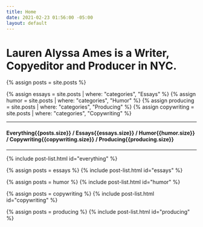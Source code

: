 ```yaml
---
title: Home
date: 2021-02-23 01:56:00 -05:00
layout: default
---
```


<div class="home">

  <h1 class="heading-1 page-heading">Lauren Alyssa Ames is a Writer, Copyeditor and Producer in NYC.</h1>

  <!-- <div class="post-content">
    <p>Lorem ipsum dolor sit amet, consectetur adipiscing elit.</p>

    <p>Sed do eiusmod tempor incididunt ut labore et dolore magna aliqua:</p>
    <ul>
      <li>Ut enim ad minim veniam, quis nostrud exercitation</li>
    </ul>

    <p>Duis aute irure dolor in reprehenderit in voluptate velit esse cillum dolore eu fugiat nulla pariatur:</p>
    <ul>
      <li>Excepteur sint occaecat cupidatat non proident, sunt in culpa qui officia deserunt mollit anim id est laborum.</li>
    </ul>

    <p>ullamco laboris nisi ut aliquip ex ea commodo consequat.</p>
  </div> -->

  {% assign posts = site.posts %}

  {% assign essays = site.posts | where: "categories", "Essays" %}
  {% assign humor = site.posts | where: "categories", "Humor" %}
  {% assign producing = site.posts | where: "categories", "Producing" %}
  {% assign copywriting = site.posts | where: "categories", "Copywriting" %}

  <div class="filter-bar">
    <hr>
    <h4 class="heading-4">
      <span class="filter-bar__name filter-bar--active" data="everything">
        Everything<span class="filter-bar__count heading-6">{{posts.size}}</span>
      </span>
      <span class="filter-bar__slash">/</span>
      <span class="filter-bar__name" data="essays">
        Essays<span class="filter-bar__count heading-6">{{essays.size}}</span>
      </span>
      <span class="filter-bar__slash">/</span>
      <span class="filter-bar__name" data="humor">
        Humor<span class="filter-bar__count heading-6">{{humor.size}}</span>
      </span>
      <span class="filter-bar__slash">/</span>
      <span class="filter-bar__name" data="copywriting">
        Copywriting<span class="filter-bar__count heading-6">{{copywriting.size}}</span>
      </span>
      <span class="filter-bar__slash">/</span>
      <span class="filter-bar__name" data="producing">
        Producing<span class="filter-bar__count heading-6">{{producing.size}}</span>
      </span>
    </h4>
    <hr>
  </div>

  {% include post-list.html id="everything" %}

  {% assign posts = essays %}
  {% include post-list.html id="essays" %}

  {% assign posts = humor %}
  {% include post-list.html id="humor" %}
  
  {% assign posts = copywriting %}
  {% include post-list.html id="copywriting" %}
  
  {% assign posts = producing %}
  {% include post-list.html id="producing" %}

</div>
